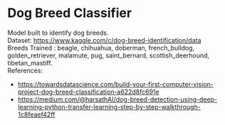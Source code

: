 # Dog Breed Classifier
Model built to identify dog breeds. <br>
Dataset: https://www.kaggle.com/c/dog-breed-identification/data <br>
Breeds Trained : beagle, chihuahua, doberman,
french_bulldog, golden_retriever, malamute, pug, saint_bernard, scottish_deerhound,
tibetan_mastiff. <br>
References: <br>
- https://towardsdatascience.com/build-your-first-computer-vision-project-dog-breed-classification-a622d8fc691e <br>
- https://medium.com/@harsathAI/dog-breed-detection-using-deep-learning-python-transfer-learning-step-by-step-walkthrough-1c8feaef42ff

